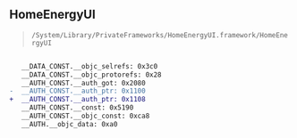 ## HomeEnergyUI

> `/System/Library/PrivateFrameworks/HomeEnergyUI.framework/HomeEnergyUI`

```diff

   __DATA_CONST.__objc_selrefs: 0x3c0
   __DATA_CONST.__objc_protorefs: 0x28
   __AUTH_CONST.__auth_got: 0x2080
-  __AUTH_CONST.__auth_ptr: 0x1100
+  __AUTH_CONST.__auth_ptr: 0x1108
   __AUTH_CONST.__const: 0x5190
   __AUTH_CONST.__objc_const: 0xca8
   __AUTH.__objc_data: 0xa0

```
